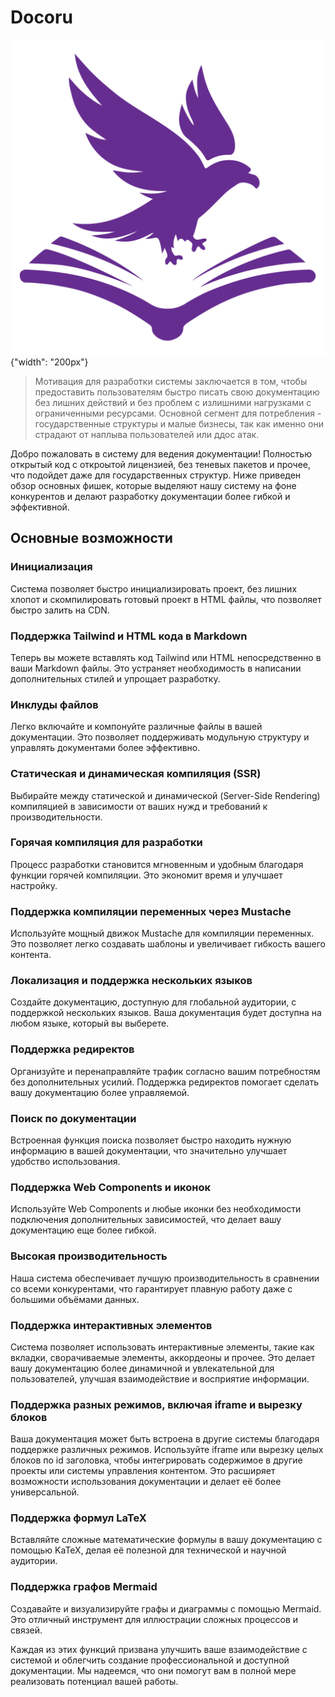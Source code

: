 # Docoru

![Наше лого](../images/eagle.svg "Docoru"){"width": "200px"}

> Мотивация для разработки системы заключается в том, чтобы предоставить пользователям быстро писать свою документацию без лишних действий и без проблем с излишними нагрузками с ограниченными ресурсами. Основной сегмент для потребления - государственные структуры и малые бизнесы, так как именно они страдают от наплыва пользователей или ддос атак.

Добро пожаловать в систему для ведения документации! Полностью открытый код с откроытой лицензией, без теневых пакетов и прочее, что подойдет даже для государственных структур. Ниже приведен обзор основных фишек, которые выделяют нашу систему на фоне конкурентов и делают разработку документации более гибкой и эффективной.

## Основные возможности

### Инициализация
Система позволяет быстро инициализировать проект, без лишних хлопот и скомпилировать готовый проект в HTML файлы, что позволяет быстро залить на CDN.

### Поддержка Tailwind и HTML кода в Markdown
Теперь вы можете вставлять код Tailwind или HTML непосредственно в ваши Markdown файлы. Это устраняет необходимость в написании дополнительных стилей и упрощает разработку.

### Инклуды файлов
Легко включайте и компонуйте различные файлы в вашей документации. Это позволяет поддерживать модульную структуру и управлять документами более эффективно.

### Статическая и динамическая компиляция (SSR)
Выбирайте между статической и динамической (Server-Side Rendering) компиляцией в зависимости от ваших нужд и требований к производительности.

### Горячая компиляция для разработки
Процесс разработки становится мгновенным и удобным благодаря функции горячей компиляции. Это экономит время и улучшает настройку.

### Поддержка компиляции переменных через Mustache
Используйте мощный движок Mustache для компиляции переменных. Это позволяет легко создавать шаблоны и увеличивает гибкость вашего контента.

### Локализация и поддержка нескольких языков
Создайте документацию, доступную для глобальной аудитории, с поддержкой нескольких языков. Ваша документация будет доступна на любом языке, который вы выберете.

### Поддержка редиректов
Организуйте и перенаправляйте трафик согласно вашим потребностям без дополнительных усилий. Поддержка редиректов помогает сделать вашу документацию более управляемой.

### Поиск по документации
Встроенная функция поиска позволяет быстро находить нужную информацию в вашей документации, что значительно улучшает удобство использования.

### Поддержка Web Components и иконок
Используйте Web Components и любые иконки без необходимости подключения дополнительных зависимостей, что делает вашу документацию еще более гибкой.

### Высокая производительность
Наша система обеспечивает лучшую производительность в сравнении со всеми конкурентами, что гарантирует плавную работу даже с большими объёмами данных.

### Поддержка интерактивных элементов
Система позволяет использовать интерактивные элементы, такие как вкладки, сворачиваемые элементы, аккордеоны и прочее. Это делает вашу документацию более динамичной и увлекательной для пользователей, улучшая взаимодействие и восприятие информации.

### Поддержка разных режимов, включая iframe и вырезку блоков
Ваша документация может быть встроена в другие системы благодаря поддержке различных режимов. Используйте iframe или вырезку целых блоков по id заголовка, чтобы интегрировать содержимое в другие проекты или системы управления контентом. Это расширяет возможности использования документации и делает её более универсальной. 

### Поддержка формул LaTeX
Вставляйте сложные математические формулы в вашу документацию с помощью KaTeX, делая её полезной для технической и научной аудитории.

### Поддержка графов Mermaid
Создавайте и визуализируйте графы и диаграммы с помощью Mermaid. Это отличный инструмент для иллюстрации сложных процессов и связей.

Каждая из этих функций призвана улучшить ваше взаимодействие с системой и облегчить создание профессиональной и доступной документации. Мы надеемся, что они помогут вам в полной мере реализовать потенциал вашей работы.